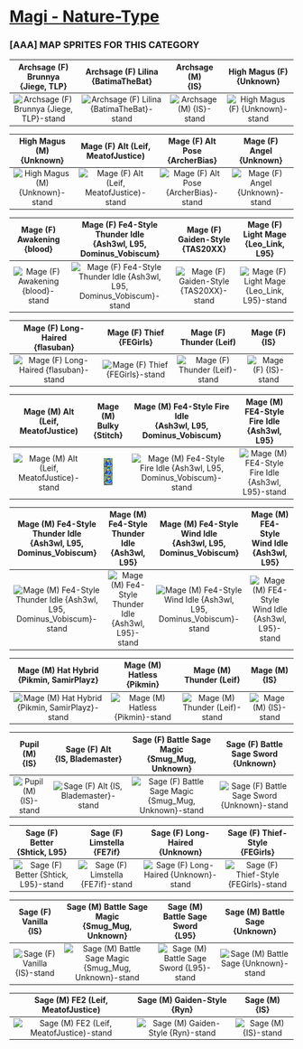 # [Magi - Nature-Type](../)

### [AAA] MAP SPRITES FOR THIS CATEGORY


|Archsage (F) Brunnya <br> {Jiege, TLP}|Archsage (F) Lilina <br> {BatimaTheBat}|Archsage (M) <br> {IS}|High Magus (F) <br> {Unknown}|
| :---: | :---: | :---: | :---: |
|<img alt="Archsage (F) Brunnya {Jiege, TLP}-stand" src="Archsage (F) Brunnya {Jiege, TLP}-stand.png" />|<img alt="Archsage (F) Lilina {BatimaTheBat}-stand" src="Archsage (F) Lilina {BatimaTheBat}-stand.png" />|<img alt="Archsage (M) {IS}-stand" src="Archsage (M) {IS}-stand.png" />|<img alt="High Magus (F) {Unknown}-stand" src="High Magus (F) {Unknown}-stand.png" />|


|High Magus (M) <br> {Unknown}|Mage (F) Alt (Leif, MeatofJustice) <br> |Mage (F) Alt Pose <br> {ArcherBias}|Mage (F) Angel <br> {Unknown}|
| :---: | :---: | :---: | :---: |
|<img alt="High Magus (M) {Unknown}-stand" src="High Magus (M) {Unknown}-stand.png" />|<img alt="Mage (F) Alt (Leif, MeatofJustice)-stand" src="Mage (F) Alt (Leif, MeatofJustice)-stand.png" />|<img alt="Mage (F) Alt Pose {ArcherBias}-stand" src="Mage (F) Alt Pose {ArcherBias}-stand.png" />|<img alt="Mage (F) Angel {Unknown}-stand" src="Mage (F) Angel {Unknown}-stand.png" />|


|Mage (F) Awakening <br> {blood}|Mage (F) Fe4-Style Thunder Idle <br> {Ash3wl, L95, Dominus_Vobiscum}|Mage (F) Gaiden-Style <br> {TAS20XX}|Mage (F) Light Mage <br> {Leo_Link, L95}|
| :---: | :---: | :---: | :---: |
|<img alt="Mage (F) Awakening {blood}-stand" src="Mage (F) Awakening {blood}-stand.png" />|<img alt="Mage (F) Fe4-Style Thunder Idle {Ash3wl, L95, Dominus_Vobiscum}-stand" src="Mage (F) Fe4-Style Thunder Idle {Ash3wl, L95, Dominus_Vobiscum}-stand.png" />|<img alt="Mage (F) Gaiden-Style {TAS20XX}-stand" src="Mage (F) Gaiden-Style {TAS20XX}-stand.png" />|<img alt="Mage (F) Light Mage {Leo_Link, L95}-stand" src="Mage (F) Light Mage {Leo_Link, L95}-stand.png" />|


|Mage (F) Long-Haired <br> {flasuban}|Mage (F) Thief <br> {FEGirls}|Mage (F) Thunder (Leif) <br> |Mage (F) <br> {IS}|
| :---: | :---: | :---: | :---: |
|<img alt="Mage (F) Long-Haired {flasuban}-stand" src="Mage (F) Long-Haired {flasuban}-stand.png" />|<img alt="Mage (F) Thief {FEGirls}-stand" src="Mage (F) Thief {FEGirls}-stand.png" />|<img alt="Mage (F) Thunder (Leif)-stand" src="Mage (F) Thunder (Leif)-stand.png" />|<img alt="Mage (F) {IS}-stand" src="Mage (F) {IS}-stand.png" />|


|Mage (M) Alt (Leif, MeatofJustice) <br> |Mage (M) Bulky <br> {Stitch}|Mage (M) Fe4-Style Fire Idle <br> {Ash3wl, L95, Dominus_Vobiscum}|Mage (M) FE4-Style Fire Idle <br> {Ash3wl, L95}|
| :---: | :---: | :---: | :---: |
|<img alt="Mage (M) Alt (Leif, MeatofJustice)-stand" src="Mage (M) Alt (Leif, MeatofJustice)-stand.png" />|<img alt="Mage (M) Bulky {Stitch}-stand" src="Mage (M) Bulky {Stitch}-stand.png" />|<img alt="Mage (M) Fe4-Style Fire Idle {Ash3wl, L95, Dominus_Vobiscum}-stand" src="Mage (M) Fe4-Style Fire Idle {Ash3wl, L95, Dominus_Vobiscum}-stand.png" />|<img alt="Mage (M) FE4-Style Fire Idle {Ash3wl, L95}-stand" src="Mage (M) FE4-Style Fire Idle {Ash3wl, L95}-stand.png" />|


|Mage (M) Fe4-Style Thunder Idle <br> {Ash3wl, L95, Dominus_Vobiscum}|Mage (M) Fe4-Style Thunder Idle <br> {Ash3wl, L95}|Mage (M) Fe4-Style Wind Idle <br> {Ash3wl, L95, Dominus_Vobiscum}|Mage (M) FE4-Style Wind Idle <br> {Ash3wl, L95}|
| :---: | :---: | :---: | :---: |
|<img alt="Mage (M) Fe4-Style Thunder Idle {Ash3wl, L95, Dominus_Vobiscum}-stand" src="Mage (M) Fe4-Style Thunder Idle {Ash3wl, L95, Dominus_Vobiscum}-stand.png" />|<img alt="Mage (M) Fe4-Style Thunder Idle {Ash3wl, L95}-stand" src="Mage (M) Fe4-Style Thunder Idle {Ash3wl, L95}-stand.png" />|<img alt="Mage (M) Fe4-Style Wind Idle {Ash3wl, L95, Dominus_Vobiscum}-stand" src="Mage (M) Fe4-Style Wind Idle {Ash3wl, L95, Dominus_Vobiscum}-stand.png" />|<img alt="Mage (M) FE4-Style Wind Idle {Ash3wl, L95}-stand" src="Mage (M) FE4-Style Wind Idle {Ash3wl, L95}-stand.png" />|


|Mage (M) Hat Hybrid <br> {Pikmin, SamirPlayz}|Mage (M) Hatless <br> {Pikmin}|Mage (M) Thunder (Leif) <br> |Mage (M) <br> {IS}|
| :---: | :---: | :---: | :---: |
|<img alt="Mage (M) Hat Hybrid {Pikmin, SamirPlayz}-stand" src="Mage (M) Hat Hybrid {Pikmin, SamirPlayz}-stand.png" />|<img alt="Mage (M) Hatless {Pikmin}-stand" src="Mage (M) Hatless {Pikmin}-stand.png" />|<img alt="Mage (M) Thunder (Leif)-stand" src="Mage (M) Thunder (Leif)-stand.png" />|<img alt="Mage (M) {IS}-stand" src="Mage (M) {IS}-stand.png" />|


|Pupil (M) <br> {IS}|Sage (F) Alt <br> {IS, Blademaster}|Sage (F) Battle Sage Magic <br> {Smug_Mug, Unknown}|Sage (F) Battle Sage Sword <br> {Unknown}|
| :---: | :---: | :---: | :---: |
|<img alt="Pupil (M) {IS}-stand" src="Pupil (M) {IS}-stand.png" />|<img alt="Sage (F) Alt {IS, Blademaster}-stand" src="Sage (F) Alt {IS, Blademaster}-stand.png" />|<img alt="Sage (F) Battle Sage Magic {Smug_Mug, Unknown}-stand" src="Sage (F) Battle Sage Magic {Smug_Mug, Unknown}-stand.png" />|<img alt="Sage (F) Battle Sage Sword {Unknown}-stand" src="Sage (F) Battle Sage Sword {Unknown}-stand.png" />|


|Sage (F) Better <br> {Shtick, L95}|Sage (F) Limstella <br> {FE7if}|Sage (F) Long-Haired <br> {Unknown}|Sage (F) Thief-Style <br> {FEGirls}|
| :---: | :---: | :---: | :---: |
|<img alt="Sage (F) Better {Shtick, L95}-stand" src="Sage (F) Better {Shtick, L95}-stand.png" />|<img alt="Sage (F) Limstella {FE7if}-stand" src="Sage (F) Limstella {FE7if}-stand.png" />|<img alt="Sage (F) Long-Haired {Unknown}-stand" src="Sage (F) Long-Haired {Unknown}-stand.png" />|<img alt="Sage (F) Thief-Style {FEGirls}-stand" src="Sage (F) Thief-Style {FEGirls}-stand.png" />|


|Sage (F) Vanilla <br> {IS}|Sage (M) Battle Sage Magic <br> {Smug_Mug, Unknown}|Sage (M) Battle Sage Sword <br> {L95}|Sage (M) Battle Sage <br> {Unknown}|
| :---: | :---: | :---: | :---: |
|<img alt="Sage (F) Vanilla {IS}-stand" src="Sage (F) Vanilla {IS}-stand.png" />|<img alt="Sage (M) Battle Sage Magic {Smug_Mug, Unknown}-stand" src="Sage (M) Battle Sage Magic {Smug_Mug, Unknown}-stand.png" />|<img alt="Sage (M) Battle Sage Sword {L95}-stand" src="Sage (M) Battle Sage Sword {L95}-stand.png" />|<img alt="Sage (M) Battle Sage {Unknown}-stand" src="Sage (M) Battle Sage {Unknown}-stand.png" />|


|Sage (M) FE2 (Leif, MeatofJustice) <br> |Sage (M) Gaiden-Style <br> {Ryn}|Sage (M) <br> {IS}|
| :---: | :---: | :---: |
|<img alt="Sage (M) FE2 (Leif, MeatofJustice)-stand" src="Sage (M) FE2 (Leif, MeatofJustice)-stand.png" />|<img alt="Sage (M) Gaiden-Style {Ryn}-stand" src="Sage (M) Gaiden-Style {Ryn}-stand.png" />|<img alt="Sage (M) {IS}-stand" src="Sage (M) {IS}-stand.png" />|


